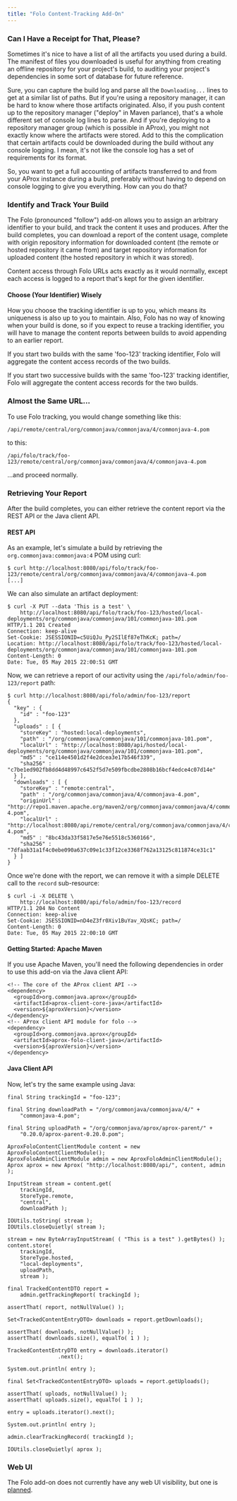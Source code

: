 ```yaml
---
title: "Folo Content-Tracking Add-On"
---
```


### Can I Have a Receipt for That, Please?

Sometimes it's nice to have a list of all the artifacts you used during a build. The manifest of files you downloaded is useful for anything from creating an offline repository for your project's build, to auditing your project's dependencies in some sort of database for future reference.

Sure, you can capture the build log and parse all the `Downloading...` lines to get at a similar list of paths. But if you're using a repository manager, it can be hard to know where those artifacts originated. Also, if you push content up to the repository manager ("deploy" in Maven parlance), that's a whole different set of console log lines to parse. And if you're deploying to a repository manager group (which is possible in AProx), you might not exactly know where the artifacts were stored. Add to this the complication that certain artifacts could be downloaded during the build without any console logging. I mean, it's not like the console log has a set of requirements for its format.

So, you want to get a full accounting of artifacts transferred to and from your AProx instance during a build, preferably without having to depend on console logging to give you everything. How can you do that?

### Identify and Track Your Build

The Folo (pronounced "follow") add-on allows you to assign an arbitrary identifier to your build, and track the content it uses and produces. After the build completes, you can download a report of the content usage, complete with origin repository information for downloaded content (the remote or hosted repository it came from) and target repository information for uploaded content (the hosted repository in which it was stored).

Content access through Folo URLs acts exactly as it would normally, except each access is logged to a report that's kept for the given identifier. 

#### Choose (Your Identifier) Wisely

How you choose the tracking identifier is up to you, which means its uniqueness is also up to you to maintain. Also, Folo has no way of knowing when your build is done, so if you expect to reuse a tracking identifier, you will have to manage the content reports between builds to avoid appending to an earlier report.

If you start two builds with the same 'foo-123' tracking identifier, Folo will aggregate the content access records of the two builds. 

If you start two successive builds with the same 'foo-123' tracking identifier, Folo will aggregate the content access records for the two builds.

### Almost the Same URL...

To use Folo tracking, you would change something like this:

    /api/remote/central/org/commonjava/commonjava/4/commonjava-4.pom

to this:

    /api/folo/track/foo-123/remote/central/org/commonjava/commonjava/4/commonjava-4.pom

...and proceed normally.

### Retrieving Your Report

After the build completes, you can either retrieve the content report via the REST API or the Java client API.

#### REST API

As an example, let's simulate a build by retrieving the `org.commonjava:commonjava:4` POM using curl:

    $ curl http://localhost:8080/api/folo/track/foo-123/remote/central/org/commonjava/commonjava/4/commonjava-4.pom
    [...]

We can also simulate an artifact deployment:

    $ curl -X PUT --data 'This is a test' \
        http://localhost:8080/api/folo/track/foo-123/hosted/local-deployments/org/commonjava/commonjava/101/commonjava-101.pom
    HTTP/1.1 201 Created
    Connection: keep-alive
    Set-Cookie: JSESSIONID=c5UiQJu_Py2SIlEf87eThKcK; path=/
    Location: http://localhost:8080/api/folo/track/foo-123/hosted/local-deployments/org/commonjava/commonjava/101/commonjava-101.pom
    Content-Length: 0
    Date: Tue, 05 May 2015 22:00:51 GMT

Now, we can retrieve a report of our activity using the `/api/folo/admin/foo-123/report` path:

    $ curl http://localhost:8080/api/folo/admin/foo-123/report
    {
      "key" : {
        "id" : "foo-123"
      },
      "uploads" : [ {
        "storeKey" : "hosted:local-deployments",
        "path" : "/org/commonjava/commonjava/101/commonjava-101.pom",
        "localUrl" : "http://localhost:8080/api/hosted/local-deployments/org/commonjava/commonjava/101/commonjava-101.pom",
        "md5" : "ce114e4501d2f4e2dcea3e17b546f339",
        "sha256" : "c7be1ed902fb8dd4d48997c6452f5d7e509fbcdbe2808b16bcf4edce4c07d14e"
      } ],
      "downloads" : [ {
        "storeKey" : "remote:central",
        "path" : "/org/commonjava/commonjava/4/commonjava-4.pom",
        "originUrl" : "http://repo1.maven.apache.org/maven2/org/commonjava/commonjava/4/commonjava-4.pom",
        "localUrl" : "http://localhost:8080/api/remote/central/org/commonjava/commonjava/4/commonjava-4.pom",
        "md5" : "8bc43da33f5817e5e76e5518c5360166",
        "sha256" : "7dfaab31a1f4c0ebe090a637c09e1c33f12ce3368f762a13125c811874ce31c1"
      } ]
    }

Once we're done with the report, we can remove it with a simple DELETE call to the `record` sub-resource:

    $ curl -i -X DELETE \
        http://localhost:8080/api/folo/admin/foo-123/record
    HTTP/1.1 204 No Content
    Connection: keep-alive
    Set-Cookie: JSESSIONID=nD4eZ3fr0Xiv1BuYav_XQsKC; path=/
    Content-Length: 0
    Date: Tue, 05 May 2015 22:00:10 GMT


#### Getting Started: Apache Maven

If you use Apache Maven, you'll need the following dependencies in order to use this add-on via the Java client API:

    <!-- The core of the AProx client API -->
    <dependency>
      <groupId>org.commonjava.aprox</groupId>
      <artifactId>aprox-client-core-java</artifactId>
      <version>${aproxVersion}</version>
    </dependency>
    <!-- AProx client API module for folo -->
    <dependency>
      <groupId>org.commonjava.aprox</groupId>
      <artifactId>aprox-folo-client-java</artifactId>
      <version>${aproxVersion}</version>
    </dependency>

#### Java Client API

Now, let's try the same example using Java:

    final String trackingId = "foo-123";
    
    final String downloadPath = "/org/commonjava/commonjava/4/" + 
        "commonjava-4.pom";

    final String uploadPath = "/org/commonjava/aprox/aprox-parent/" + 
        "0.20.0/aprox-parent-0.20.0.pom";
    
    AproxFoloContentClientModule content = new AproxFoloContentClientModule();
    AproxFoloAdminClientModule admin = new AproxFoloAdminClientModule();
    Aprox aprox = new Aprox( "http://localhost:8080/api/", content, admin );
    
    InputStream stream = content.get( 
        trackingId, 
        StoreType.remote, 
        "central", 
        downloadPath );

    IOUtils.toString( stream );
    IOUtils.closeQuietly( stream );
    
    stream = new ByteArrayInputStream( ( "This is a test" ).getBytes() );
    content.store( 
        trackingId, 
        StoreType.hosted, 
        "local-deployments", 
        uploadPath, 
        stream );
    
    final TrackedContentDTO report = 
        admin.getTrackingReport( trackingId );
    
    assertThat( report, notNullValue() );
    
    Set<TrackedContentEntryDTO> downloads = report.getDownloads();
    
    assertThat( downloads, notNullValue() );
    assertThat( downloads.size(), equalTo( 1 ) );
    
    TrackedContentEntryDTO entry = downloads.iterator()
                    .next();
    
    System.out.println( entry );
    
    final Set<TrackedContentEntryDTO> uploads = report.getUploads();
    
    assertThat( uploads, notNullValue() );
    assertThat( uploads.size(), equalTo( 1 ) );
    
    entry = uploads.iterator().next();
    
    System.out.println( entry );
    
    admin.clearTrackingRecord( trackingId );
    
    IOUtils.closeQuietly( aprox );

### Web UI

The Folo add-on does not currently have any web UI visibility, but one is [planned](https://github.com/Commonjava/aprox/issues/124).